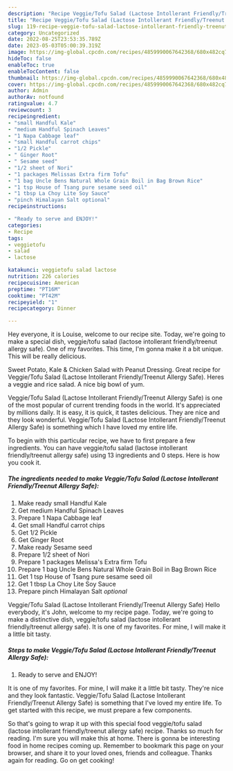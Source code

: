 ```yaml
---
description: "Recipe Veggie/Tofu Salad (Lactose Intollerant Friendly/Treenut Allergy Safe) the Delicious}"
title: "Recipe Veggie/Tofu Salad (Lactose Intollerant Friendly/Treenut Allergy Safe) the Delicious}"
slug: 119-recipe-veggie-tofu-salad-lactose-intollerant-friendly-treenut-allergy-safe-the-delicious
category: Uncategorized
date: 2022-08-25T23:53:35.789Z
date: 2023-05-03T05:00:39.319Z
image: https://img-global.cpcdn.com/recipes/4859990067642368/680x482cq70/veggietofu-salad-lactose-intollerant-friendlytreenut-allergy-safe-recipe-main-photo.jpg
hideToc: false
enableToc: true
enableTocContent: false
thumbnail: https://img-global.cpcdn.com/recipes/4859990067642368/680x482cq70/veggietofu-salad-lactose-intollerant-friendlytreenut-allergy-safe-recipe-main-photo.jpg
cover: https://img-global.cpcdn.com/recipes/4859990067642368/680x482cq70/veggietofu-salad-lactose-intollerant-friendlytreenut-allergy-safe-recipe-main-photo.jpg
author: Admin
authorAv: notfound
ratingvalue: 4.7
reviewcount: 3
recipeingredient:
- "small Handful Kale"
- "medium Handful Spinach Leaves"
- "1 Napa Cabbage leaf"
- "small Handful carrot chips"
- "1/2 Pickle"
- " Ginger Root"
- " Sesame seed"
- "1/2 sheet of Nori"
- "1 packages Melissas Extra firm Tofu"
- "1 bag Uncle Bens Natural Whole Grain Boil in Bag Brown Rice"
- "1 tsp House of Tsang pure sesame seed oil"
- "1 tbsp La Choy Lite Soy Sauce"
- "pinch Himalayan Salt optional"
recipeinstructions:

- "Ready to serve and ENJOY!"
categories:
- Recipe
tags:
- veggietofu
- salad
- lactose

katakunci: veggietofu salad lactose 
nutrition: 226 calories
recipecuisine: American
preptime: "PT16M"
cooktime: "PT42M"
recipeyield: "1"
recipecategory: Dinner

---
```



Hey everyone, it is Louise, welcome to our recipe site. Today, we're going to make a special dish, veggie/tofu salad (lactose intollerant friendly/treenut allergy safe). One of my favorites. This time, I'm gonna make it a bit unique. This will be really delicious.

Sweet Potato, Kale &amp; Chicken Salad with Peanut Dressing. Great recipe for Veggie/Tofu Salad (Lactose Intollerant Friendly/Treenut Allergy Safe). Heres a veggie and rice salad. A nice big bowl of yum.

Veggie/Tofu Salad (Lactose Intollerant Friendly/Treenut Allergy Safe) is one of the most popular of current trending foods in the world. It's appreciated by millions daily. It is easy, it is quick, it tastes delicious. They are nice and they look wonderful. Veggie/Tofu Salad (Lactose Intollerant Friendly/Treenut Allergy Safe) is something which I have loved my entire life.


To begin with this particular recipe, we have to first prepare a few ingredients. You can have veggie/tofu salad (lactose intollerant friendly/treenut allergy safe) using 13 ingredients and 0 steps. Here is how you cook it.

<!--inarticleads1-->

##### The ingredients needed to make Veggie/Tofu Salad (Lactose Intollerant Friendly/Treenut Allergy Safe):

1. Make ready small Handful Kale
1. Get medium Handful Spinach Leaves
1. Prepare 1 Napa Cabbage leaf
1. Get small Handful carrot chips
1. Get 1/2 Pickle
1. Get  Ginger Root
1. Make ready  Sesame seed
1. Prepare 1/2 sheet of Nori
1. Prepare 1 packages Melissa&#39;s Extra firm Tofu
1. Prepare 1 bag Uncle Bens Natural Whole Grain Boil in Bag Brown Rice
1. Get 1 tsp House of Tsang pure sesame seed oil
1. Get 1 tbsp La Choy Lite Soy Sauce
1. Prepare pinch Himalayan Salt *optional*


Veggie/Tofu Salad (Lactose Intollerant Friendly/Treenut Allergy Safe) Hello everybody, it&#39;s John, welcome to my recipe page. Today, we&#39;re going to make a distinctive dish, veggie/tofu salad (lactose intollerant friendly/treenut allergy safe). It is one of my favorites. For mine, I will make it a little bit tasty. 

<!--inarticleads2-->

##### Steps to make Veggie/Tofu Salad (Lactose Intollerant Friendly/Treenut Allergy Safe):


1. Ready to serve and ENJOY!

It is one of my favorites. For mine, I will make it a little bit tasty. They&#39;re nice and they look fantastic. Veggie/Tofu Salad (Lactose Intollerant Friendly/Treenut Allergy Safe) is something that I&#39;ve loved my entire life. To get started with this recipe, we must prepare a few components. 

So that's going to wrap it up with this special food veggie/tofu salad (lactose intollerant friendly/treenut allergy safe) recipe. Thanks so much for reading. I'm sure you will make this at home. There is gonna be interesting food in home recipes coming up. Remember to bookmark this page on your browser, and share it to your loved ones, friends and colleague. Thanks again for reading. Go on get cooking!
